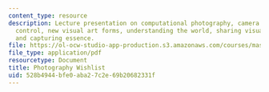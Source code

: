 ```yaml
---
content_type: resource
description: Lecture presentation on computational photography, camera culture, post-capture
  control, new visual art forms, understanding the world, sharing visual experience,
  and capturing essence.
file: https://ol-ocw-studio-app-production.s3.amazonaws.com/courses/mas-531-computational-camera-and-photography-fall-2009/528b4944bfe0aba27c2e69b20682331f_MITMAS_531F09_lec11_2.pdf
file_type: application/pdf
resourcetype: Document
title: Photography Wishlist
uid: 528b4944-bfe0-aba2-7c2e-69b20682331f
---
```

